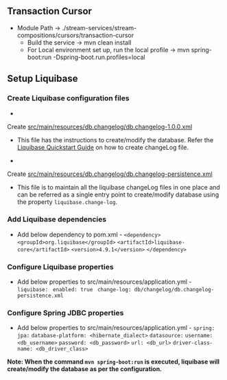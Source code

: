 ## Transaction Cursor

- Module Path -> ./stream-services/stream-compositions/cursors/transaction-cursor
    - Build the service -> mvn clean install
    - For Local environment set up, run the local profile -> mvn spring-boot:run -Dspring-boot.run.profiles=local

## Setup Liquibase

### Create Liquibase configuration files

-

Create [src/main/resources/db.changelog/db.changelog-1.0.0.xml ](src/main/resources/db/changelog/db.changelog-1.0.0.xml)
- This file has the instructions to create/modify the database. Refer
the [Liquibase Quickstart Guide](https://www.liquibase.org/get-started/quickstart) on how to create changeLog
file.

-

Create [src/main/resources/db.changelog/db.changelog-persistence.xml ](src/main/resources/db/changelog/db.changelog-persistence.xml)
- This file is to maintain all the liquibase changeLog files in one place and can be referred as a single entry
point to create/modify database using the property `liquibase.change-log`.

### Add Liquibase dependencies

- Add below dependency to pom.xml -
  `<dependency>`
  `<groupId>org.liquibase</groupId>`
  `<artifactId>liquibase-core</artifactId>`
  `<version>4.9.1</version>`
  `</dependency>`

### Configure Liquibase properties

- Add below properties to src/main/resources/application.yml -
  `liquibase:`
  ` enabled: true`
  ` change-log: db/changelog/db.changelog-persistence.xml`

### Configure Spring JDBC properties

- Add below properties to src/main/resources/application.yml -
  `spring:`
  `jpa:`
  `database-platform: <hibernate_dialect>`
  `datasource:`
  `username: <db_username>`
  `password: <db_password>`
  `url: <db_url>`
  `driver-class-name: <db_driver_class>`

**Note: When the command `mvn spring-boot:run` is executed, liquibase will create/modify the database as per the
configuration.**
